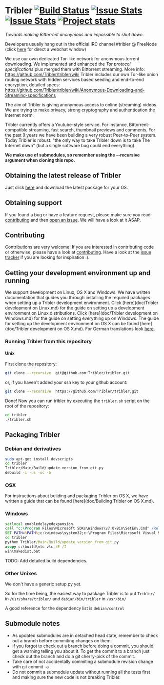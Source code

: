 # Tribler           [![Build Status](http://jenkins.tribler.org/job/Test_tribler_devel/badge/icon)](http://jenkins.tribler.org/job/Test_tribler_devel/) [![Issue Stats](http://issuestats.com/github/tribler/tribler/badge/pr?style=flat)](http://issuestats.com/github/tribler/tribler) [![Issue Stats](http://issuestats.com/github/tribler/tribler/badge/issue?style=flat)](http://issuestats.com/github/tribler/tribler) [![Project stats](https://www.openhub.net/p/tribler/widgets/project_thin_badge.gif)](https://www.openhub.net/p/tribler)

_Towards making Bittorrent anonymous and impossible to shut down._

Developers usually hang out in the official IRC channel #tribler @ FreeNode (click [here](http://webchat.freenode.net/?channels=tribler) for direct a webchat window)

We use our own dedicated Tor-like network for anonymous torrent downloading. We implemented and enhanced the _Tor protocol specifications_ plus merged them with Bittorrent streaming. More info: https://github.com/Tribler/tribler/wiki
Tribler includes our own Tor-like onion routing network with hidden services based seeding and end-to-end encryption, detailed specs: https://github.com/Tribler/tribler/wiki/Anonymous-Downloading-and-Streaming-specifications

The aim of Tribler is giving anonymous access to online (streaming) videos. We are trying to make privacy, strong cryptography and authentication the Internet norm.

Tribler currently offers a Youtube-style service. For instance, Bittorrent-compatible streaming, fast search, thumbnail previews and comments. For the past 9 years we have been building a very robust Peer-to-Peer system. Today Tribler is robust: "the only way to take Tribler down is to take The Internet down" (but a single software bug could end everything).

__We make use of submodules, so remember using the --recursive argument when cloning this repo.__

## Obtaining the latest release of Tribler

Just click [here](https://github.com/Tribler/tribler/releases/latest) and download the latest package for your OS.

## Obtaining support

If you found a bug or have a feature request, please make sure you read [contributing](CONTRIBUTING.md) and then [open an issue](https://github.com/Tribler/tribler/issues/new). We will have a look at it ASAP.

## Contributing

Contributions are very welcome!
If you are interested in contributing code or otherwise, please have a look at [contributing](CONTRIBUTING.md).
Have a look at the [issue tracker](https://github.com/Tribler/tribler/issues) if you are looking for inspiration :).

## Getting your development environment up and running

We support development on Linux, OS X and Windows. We have written documentation that guides you through installing the required packages when setting up a Tribler development environment. Click [here](doc/Tribler development on Linux.md) for the guide on setting up a development environment on Linux distributions. Click [here](doc/Tribler development on Windows.md) for the guide on setting everything up on Windows. The guide for setting up the development environment on OS X can be found [here](doc/Tribler development on OS X.md). For German translations look [here](doc/german).

### Running Tribler from this repository
#### Unix
First clone the repository:

```bash
git clone --recursive  git@github.com:Tribler/tribler.git
```

or, if you haven't added your ssh key to your github account:

```bash
git clone --recursive  https://github.com/Tribler/tribler.git
```

Done!
Now you can run tribler by executing the ```tribler.sh``` script on the root of the repository:

```bash
cd tribler
./tribler.sh
```

## Packaging Tribler

### Debian and derivatives

```bash
sudo apt-get install devscripts
cd tribler
Tribler/Main/Build/update_version_from_git.py
debuild -i -us -uc -b
```

### OSX

For instructions about building and packaging Tribler on OS X, we have written a guide that can be found [here](doc/Building Tribler on OS X.md).

### Windows

```cmd
setlocal enabledelayedexpansion
call "c:\Program Files\Microsoft SDKs\Windows\v7.0\Bin\SetEnv.Cmd" /Release /x86
SET PATH=%PATH%;c:\windows\system32;c:\Program Files\Microsoft Visual Studio 9.0\VC\bin
cd tribler
python Tribler/Main/Build/update_version_from_git.py
xcopy c:\build\vlc vlc /E /I
win\makedist.bat
```

TODO: Add detailed build dependencies.

### Other Unixes

We don't have a generic setup.py yet.

So for the time being, the easiest way to package Tribler is to put ```Tribler/``` in ```/usr/share/tribler/``` and ```debian/bin/tribler``` in ```/usr/bin/```

A good reference for the dependency list is ```debian/control```

## Submodule notes
 - As updated submodules are in detached head state, remember to check out a branch before commiting changes on them.
 - If you forgot to check out a branch before doing a commit, you should get a warning telling you about it. To get the commit to a branch just check out the branch and do a git cherry-pick of the commit.
 - Take care of not accidentally commiting a submodule revision change with git commit -a
 - Do not commit a submodule update without running all the tests first and making sure the new code is not breaking Tribler.
